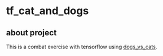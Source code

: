 # tf_cat_and_dogs

## about project
This is a combat exercise with tensorflow using [dogs_vs_cats](https://www.kaggle.com/c/dogs-vs-cats). 